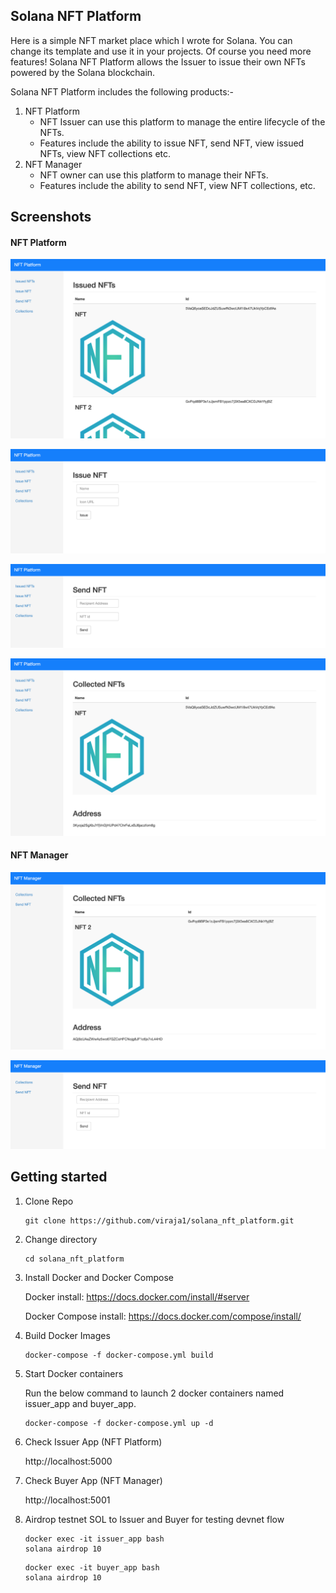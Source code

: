 ## Solana NFT Platform

Here is a simple NFT market place which I wrote for Solana.
You can change its template and use it in your projects.
Of course you need more features!
Solana NFT Platform allows the Issuer to issue their own NFTs powered by the Solana blockchain. 

Solana NFT Platform includes the following products:-

1. NFT Platform
    * NFT Issuer can use this platform to manage the entire lifecycle of the NFTs.
    * Features include the ability to issue NFT, send NFT, view issued NFTs, view NFT collections etc.
2. NFT Manager
    * NFT owner can use this platform to manage their NFTs.
    * Features include the ability to send NFT, view NFT collections, etc.


## Screenshots

#### NFT Platform
![](screenshots/issuer_issued_nfts.png)

![](screenshots/issuer_issue_nft.png)

![](screenshots/issuer_send_nft.png)

![](screenshots/issuer_collections.png)

#### NFT Manager
![](screenshots/buyer_collections.png)

![](screenshots/buyer_send_nft.png)


## Getting started

1) Clone Repo
   ```
   git clone https://github.com/viraja1/solana_nft_platform.git 
   ```
   
2) Change directory
   ```
   cd solana_nft_platform
   ```
   
3) Install Docker and Docker Compose

   Docker install: https://docs.docker.com/install/#server
   
   Docker Compose install: https://docs.docker.com/compose/install/
   
4) Build Docker Images    
   ```
   docker-compose -f docker-compose.yml build     
   ```
   
5) Start Docker containers

   Run the below command to launch 2 docker containers named issuer_app and buyer_app. 
   
   ```
   docker-compose -f docker-compose.yml up -d     
   ```
   
6) Check Issuer App (NFT Platform)

   http://localhost:5000
   
7) Check Buyer App (NFT Manager)

   http://localhost:5001
   
8) Airdrop testnet SOL to Issuer and Buyer for testing devnet flow

   ```
   docker exec -it issuer_app bash
   solana airdrop 10
   ```
   
   ```
   docker exec -it buyer_app bash
   solana airdrop 10
   ```
